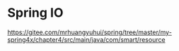 # Spring IO

<https://gitee.com/mrhuangyuhui/spring/tree/master/my-spring4x/chapter4/src/main/java/com/smart/resource>